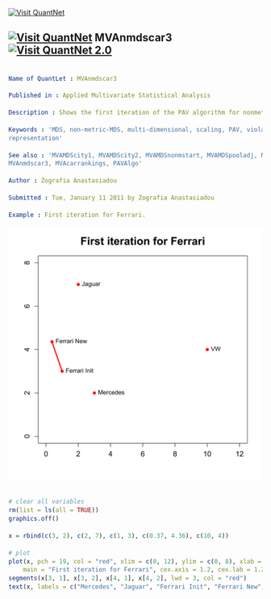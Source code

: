 
[<img src="https://github.com/QuantLet/Styleguide-and-Validation-procedure/blob/master/pictures/banner.png" alt="Visit QuantNet">](http://quantlet.de/index.php?p=info)

## [<img src="https://github.com/QuantLet/Styleguide-and-Validation-procedure/blob/master/pictures/qloqo.png" alt="Visit QuantNet">](http://quantlet.de/) **MVAnmdscar3** [<img src="https://github.com/QuantLet/Styleguide-and-Validation-procedure/blob/master/pictures/QN2.png" width="60" alt="Visit QuantNet 2.0">](http://quantlet.de/d3/ia)

```yaml

Name of QuantLet : MVAnmdscar3

Published in : Applied Multivariate Statistical Analysis

Description : Shows the first iteration of the PAV algorithm for nonmetric MDS for car marks data.

Keywords : 'MDS, non-metric-MDS, multi-dimensional, scaling, PAV, violators, plot, graphical
representation'

See also : 'MVAMDScity1, MVAMDScity2, MVAMDSnonmstart, MVAMDSpooladj, MVAmdscarm, MVAnmdscar2,
MVAnmdscar3, MVAcarrankings, PAVAlgo'

Author : Zografia Anastasiadou

Submitted : Tue, January 11 2011 by Zografia Anastasiadou

Example : First iteration for Ferrari.

```

![Picture1](MVAnmdscar3.png)


```r

# clear all variables
rm(list = ls(all = TRUE))
graphics.off()

x = rbind(c(3, 2), c(2, 7), c(1, 3), c(0.37, 4.36), c(10, 4))

# plot
plot(x, pch = 19, col = "red", xlim = c(0, 12), ylim = c(0, 8), xlab = "", ylab = "", 
    main = "First iteration for Ferrari", cex.axis = 1.2, cex.lab = 1.2, cex.main = 1.8)
segments(x[3, 1], x[3, 2], x[4, 1], x[4, 2], lwd = 3, col = "red")
text(x, labels = c("Mercedes", "Jaguar", "Ferrari Init", "Ferrari New", "VW"), pos = 4) 

```
